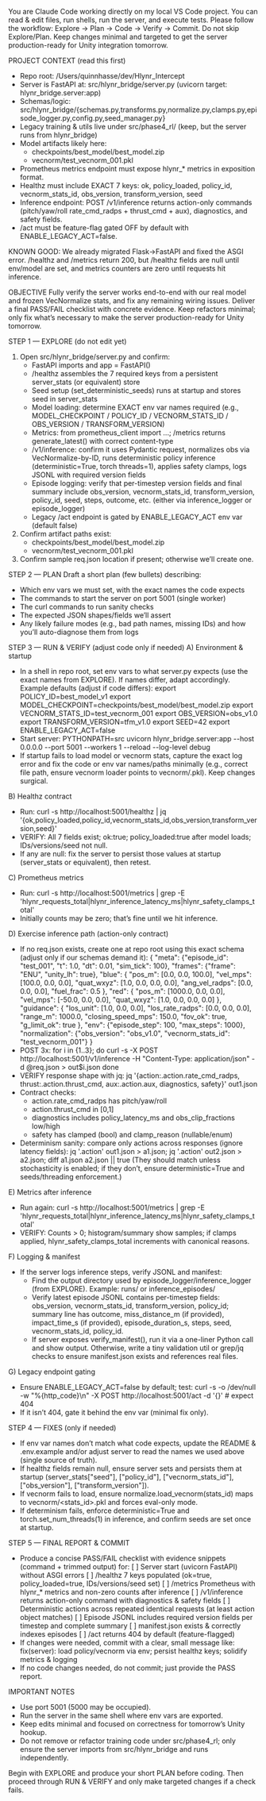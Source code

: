 You are Claude Code working directly on my local VS Code project. You can read & edit files, run shells, run the server, and execute tests. Please follow the workflow: Explore → Plan → Code → Verify → Commit. Do not skip Explore/Plan. Keep changes minimal and targeted to get the server production-ready for Unity integration tomorrow.

PROJECT CONTEXT (read this first)
- Repo root: /Users/quinnhasse/dev/Hlynr_Intercept
- Server is FastAPI at: src/hlynr_bridge/server.py  (uvicorn target: hlynr_bridge.server:app)
- Schemas/logic: src/hlynr_bridge/{schemas.py,transforms.py,normalize.py,clamps.py,episode_logger.py,config.py,seed_manager.py}
- Legacy training & utils live under src/phase4_rl/ (keep, but the server runs from hlynr_bridge)
- Model artifacts likely here:
  - checkpoints/best_model/best_model.zip
  - vecnorm/test_vecnorm_001.pkl
- Prometheus metrics endpoint must expose hlynr_* metrics in exposition format.
- Healthz must include EXACT 7 keys: ok, policy_loaded, policy_id, vecnorm_stats_id, obs_version, transform_version, seed
- Inference endpoint: POST /v1/inference returns action-only commands (pitch/yaw/roll rate_cmd_radps + thrust_cmd + aux), diagnostics, and safety fields.
- /act must be feature-flag gated OFF by default with ENABLE_LEGACY_ACT=false.

KNOWN GOOD: We already migrated Flask→FastAPI and fixed the ASGI error. /healthz and /metrics return 200, but /healthz fields are null until env/model are set, and metrics counters are zero until requests hit inference.

OBJECTIVE
Fully verify the server works end-to-end with our real model and frozen VecNormalize stats, and fix any remaining wiring issues. Deliver a final PASS/FAIL checklist with concrete evidence. Keep refactors minimal; only fix what’s necessary to make the server production-ready for Unity tomorrow.

STEP 1 — EXPLORE (do not edit yet)
1) Open src/hlynr_bridge/server.py and confirm:
   - FastAPI imports and app = FastAPI()
   - /healthz assembles the 7 required keys from a persistent server_stats (or equivalent) store
   - Seed setup (set_deterministic_seeds) runs at startup and stores seed in server_stats
   - Model loading: determine EXACT env var names required (e.g., MODEL_CHECKPOINT / POLICY_ID / VECNORM_STATS_ID / OBS_VERSION / TRANSFORM_VERSION)
   - Metrics: from prometheus_client import ...; /metrics returns generate_latest() with correct content-type
   - /v1/inference: confirm it uses Pydantic request, normalizes obs via VecNormalize-by-ID, runs deterministic policy inference (deterministic=True, torch threads=1), applies safety clamps, logs JSONL with required version fields
   - Episode logging: verify that per-timestep version fields and final summary include obs_version, vecnorm_stats_id, transform_version, policy_id, seed, steps, outcome, etc. (either via inference_logger or episode_logger)
   - Legacy /act endpoint is gated by ENABLE_LEGACY_ACT env var (default false)
2) Confirm artifact paths exist:
   - checkpoints/best_model/best_model.zip
   - vecnorm/test_vecnorm_001.pkl
3) Confirm sample req.json location if present; otherwise we’ll create one.

STEP 2 — PLAN
Draft a short plan (few bullets) describing:
- Which env vars we must set, with the exact names the code expects
- The commands to start the server on port 5001 (single worker)
- The curl commands to run sanity checks
- The expected JSON shapes/fields we’ll assert
- Any likely failure modes (e.g., bad path names, missing IDs) and how you’ll auto-diagnose them from logs

STEP 3 — RUN & VERIFY (adjust code only if needed)
A) Environment & startup
- In a shell in repo root, set env vars to what server.py expects (use the exact names from EXPLORE). If names differ, adapt accordingly. Example defaults (adjust if code differs):
  export POLICY_ID=best_model_v1
  export MODEL_CHECKPOINT=checkpoints/best_model/best_model.zip
  export VECNORM_STATS_ID=test_vecnorm_001
  export OBS_VERSION=obs_v1.0
  export TRANSFORM_VERSION=tfm_v1.0
  export SEED=42
  export ENABLE_LEGACY_ACT=false
- Start server:
  PYTHONPATH=src uvicorn hlynr_bridge.server:app --host 0.0.0.0 --port 5001 --workers 1 --reload --log-level debug
- If startup fails to load model or vecnorm stats, capture the exact log error and fix the code or env var names/paths minimally (e.g., correct file path, ensure vecnorm loader points to vecnorm/<id>.pkl). Keep changes surgical.

B) Healthz contract
- Run:
  curl -s http://localhost:5001/healthz | jq '{ok,policy_loaded,policy_id,vecnorm_stats_id,obs_version,transform_version,seed}'
- VERIFY: All 7 fields exist; ok:true; policy_loaded:true after model loads; IDs/versions/seed not null.
- If any are null: fix the server to persist those values at startup (server_stats or equivalent), then retest.

C) Prometheus metrics
- Run:
  curl -s http://localhost:5001/metrics | grep -E 'hlynr_requests_total|hlynr_inference_latency_ms|hlynr_safety_clamps_total'
- Initially counts may be zero; that’s fine until we hit inference.

D) Exercise inference path (action-only contract)
- If no req.json exists, create one at repo root using this exact schema (adjust only if our schemas demand it):
{
  "meta": {"episode_id": "test_001", "t": 1.0, "dt": 0.01, "sim_tick": 100},
  "frames": {"frame": "ENU", "unity_lh": true},
  "blue": {
    "pos_m": [0.0, 0.0, 100.0],
    "vel_mps": [100.0, 0.0, 0.0],
    "quat_wxyz": [1.0, 0.0, 0.0, 0.0],
    "ang_vel_radps": [0.0, 0.0, 0.0],
    "fuel_frac": 0.5
  },
  "red": {
    "pos_m": [1000.0, 0.0, 0.0],
    "vel_mps": [-50.0, 0.0, 0.0],
    "quat_wxyz": [1.0, 0.0, 0.0, 0.0]
  },
  "guidance": {
    "los_unit": [1.0, 0.0, 0.0],
    "los_rate_radps": [0.0, 0.0, 0.0],
    "range_m": 1000.0,
    "closing_speed_mps": 150.0,
    "fov_ok": true,
    "g_limit_ok": true
  },
  "env": {"episode_step": 100, "max_steps": 1000},
  "normalization": {"obs_version": "obs_v1.0", "vecnorm_stats_id": "test_vecnorm_001"}
}
- POST 3x:
  for i in {1..3}; do
    curl -s -X POST http://localhost:5001/v1/inference -H "Content-Type: application/json" -d @req.json > out$i.json
  done
- VERIFY response shape with jq:
  jq '{action:.action.rate_cmd_radps, thrust:.action.thrust_cmd, aux:.action.aux, diagnostics, safety}' out1.json
- Contract checks:
  - action.rate_cmd_radps has pitch/yaw/roll
  - action.thrust_cmd in [0,1]
  - diagnostics includes policy_latency_ms and obs_clip_fractions low/high
  - safety has clamped (bool) and clamp_reason (nullable/enum)
- Determinism sanity: compare only actions across responses (ignore latency fields):
  jq '.action' out1.json > a1.json; jq '.action' out2.json > a2.json; diff a1.json a2.json || true
  (They should match unless stochasticity is enabled; if they don’t, ensure deterministic=True and seeds/threading enforcement.)

E) Metrics after inference
- Run again:
  curl -s http://localhost:5001/metrics | grep -E 'hlynr_requests_total|hlynr_inference_latency_ms|hlynr_safety_clamps_total'
- VERIFY: Counts > 0; histogram/summary show samples; if clamps applied, hlynr_safety_clamps_total increments with canonical reasons.

F) Logging & manifest
- If the server logs inference steps, verify JSONL and manifest:
  - Find the output directory used by episode_logger/inference_logger (from EXPLORE). Example: runs/ or inference_episodes/
  - Verify latest episode JSONL contains per-timestep fields: obs_version, vecnorm_stats_id, transform_version, policy_id; summary line has outcome, miss_distance_m (if provided), impact_time_s (if provided), episode_duration_s, steps, seed, vecnorm_stats_id, policy_id.
  - If server exposes verify_manifest(), run it via a one-liner Python call and show output. Otherwise, write a tiny validation util or grep/jq checks to ensure manifest.json exists and references real files.

G) Legacy endpoint gating
- Ensure ENABLE_LEGACY_ACT=false by default; test:
  curl -s -o /dev/null -w "%{http_code}\n" -X POST http://localhost:5001/act -d '{}'  # expect 404
- If it isn’t 404, gate it behind the env var (minimal fix only).

STEP 4 — FIXES (only if needed)
- If env var names don’t match what code expects, update the README & .env.example and/or adjust server to read the names we used above (single source of truth).
- If healthz fields remain null, ensure server sets and persists them at startup (server_stats["seed"], ["policy_id"], ["vecnorm_stats_id"], ["obs_version"], ["transform_version"]).
- If vecnorm fails to load, ensure normalize.load_vecnorm(stats_id) maps to vecnorm/<stats_id>.pkl and forces eval-only mode.
- If determinism fails, enforce deterministic=True and torch.set_num_threads(1) in inference, and confirm seeds are set once at startup.

STEP 5 — FINAL REPORT & COMMIT
- Produce a concise PASS/FAIL checklist with evidence snippets (command + trimmed output) for:
  [ ] Server start (uvicorn FastAPI) without ASGI errors
  [ ] /healthz 7 keys populated (ok=true, policy_loaded=true, IDs/versions/seed set)
  [ ] /metrics Prometheus with hlynr_* metrics and non-zero counts after inference
  [ ] /v1/inference returns action-only command with diagnostics & safety fields
  [ ] Deterministic actions across repeated identical requests (at least action object matches)
  [ ] Episode JSONL includes required version fields per timestep and complete summary
  [ ] manifest.json exists & correctly indexes episodes
  [ ] /act returns 404 by default (feature-flagged)
- If changes were needed, commit with a clear, small message like:
  fix(server): load policy/vecnorm via env; persist healthz keys; solidify metrics & logging
- If no code changes needed, do not commit; just provide the PASS report.

IMPORTANT NOTES
- Use port 5001 (5000 may be occupied).
- Run the server in the same shell where env vars are exported.
- Keep edits minimal and focused on correctness for tomorrow’s Unity hookup.
- Do not remove or refactor training code under src/phase4_rl; only ensure the server imports from src/hlynr_bridge and runs independently.

Begin with EXPLORE and produce your short PLAN before coding. Then proceed through RUN & VERIFY and only make targeted changes if a check fails.